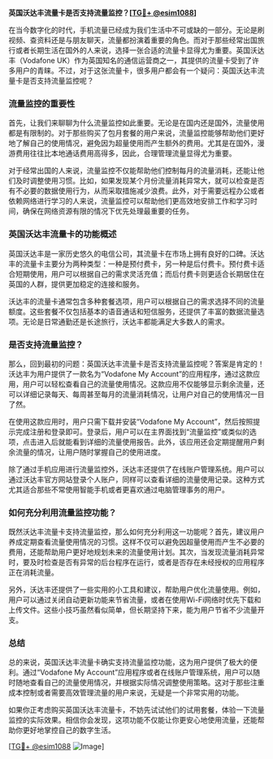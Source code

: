 **英国沃达丰流量卡是否支持流量监控？[[TG💪+ @esim1088](https://t.me/s/esim1088)]**

在当今数字化的时代，手机流量已经成为我们生活中不可或缺的一部分。无论是刷视频、查资料还是与朋友聊天，流量都扮演着重要的角色。而对于那些经常出国旅行或者长期生活在国外的人来说，选择一张合适的流量卡显得尤为重要。英国沃达丰（Vodafone UK）作为英国知名的通信运营商之一，其提供的流量卡受到了许多用户的青睐。不过，对于这张流量卡，很多用户都会有一个疑问：英国沃达丰流量卡是否支持流量监控呢？

### 流量监控的重要性

首先，让我们来聊聊为什么流量监控如此重要。无论是在国内还是国外，流量使用都是有限制的。对于那些购买了包月套餐的用户来说，流量监控能够帮助他们更好地了解自己的使用情况，避免因为超量使用而产生额外的费用。尤其是在国外，漫游费用往往比本地通话费用高得多，因此，合理管理流量显得尤为重要。

对于经常出国的人来说，流量监控不仅能帮助他们控制每月的流量消耗，还能让他们及时调整使用习惯。比如，如果发现某个月份流量消耗异常大，就可以检查是否有不必要的数据使用行为，从而采取措施减少浪费。此外，对于需要远程办公或者依赖网络进行学习的人来说，流量监控可以帮助他们更高效地安排工作和学习时间，确保在网络资源有限的情况下优先处理最重要的任务。

### 英国沃达丰流量卡的功能概述

英国沃达丰是一家历史悠久的电信公司，其流量卡在市场上拥有良好的口碑。沃达丰的流量卡主要分为两种类型：一种是预付费卡，另一种是后付费卡。预付费卡适合短期使用，用户可以根据自己的需求灵活充值；而后付费卡则更适合长期居住在英国的人群，提供更加稳定的连接和服务。

沃达丰的流量卡通常包含多种套餐选项，用户可以根据自己的需求选择不同的流量额度。这些套餐不仅包括基本的语音通话和短信服务，还提供了丰富的数据流量选项。无论是日常通勤还是长途旅行，沃达丰都能满足大多数人的需求。

### 是否支持流量监控？

那么，回到最初的问题：英国沃达丰流量卡是否支持流量监控呢？答案是肯定的！沃达丰为用户提供了一款名为“Vodafone My Account”的应用程序，通过这款应用，用户可以轻松查看自己的流量使用情况。这款应用不仅能够显示剩余流量，还可以详细记录每天、每周甚至每月的流量消耗情况，让用户对自己的使用情况一目了然。

在使用这款应用时，用户只需下载并安装“Vodafone My Account”，然后按照提示完成注册和登录即可。登录后，用户可以在主界面找到“流量监控”或类似的选项，点击进入后就能看到详细的流量使用报告。此外，该应用还会定期提醒用户剩余流量的情况，让用户随时掌握自己的使用进度。

除了通过手机应用进行流量监控外，沃达丰还提供了在线账户管理系统。用户可以通过沃达丰官方网站登录个人账户，同样可以查看详细的流量使用记录。这种方式尤其适合那些不常使用智能手机或者更喜欢通过电脑管理事务的用户。

### 如何充分利用流量监控功能？

既然沃达丰流量卡支持流量监控，那么如何充分利用这一功能呢？首先，建议用户养成定期查看流量使用情况的习惯。这样不仅可以避免因超量使用而产生不必要的费用，还能帮助用户更好地规划未来的流量使用计划。其次，当发现流量消耗异常时，要及时检查是否有异常的后台程序在运行，或者是否存在未经授权的应用程序正在消耗流量。

另外，沃达丰还提供了一些实用的小工具和建议，帮助用户优化流量使用。例如，用户可以通过关闭自动更新功能来节省流量，或者在使用Wi-Fi网络时优先下载和上传文件。这些小技巧虽然看似简单，但长期坚持下来，能为用户节省不少流量开支。

### 总结

总的来说，英国沃达丰流量卡确实支持流量监控功能，这为用户提供了极大的便利。通过“Vodafone My Account”应用程序或者在线账户管理系统，用户可以随时随地查看自己的流量使用情况，并根据实际情况调整使用策略。这对于那些注重成本控制或者需要高效管理流量的用户来说，无疑是一个非常实用的功能。

如果你正考虑购买英国沃达丰流量卡，不妨先试试他们的试用套餐，体验一下流量监控的实际效果。相信你会发现，这项功能不仅能让你更安心地使用流量，还能帮助你更好地掌控自己的数字生活。

[[TG💪+ @esim1088](https://t.me/s/esim1088) ![Image](https://i.postimg.cc/4NQfJmqS/Snipaste-2025-05-13-00-14-12.png)]